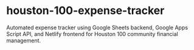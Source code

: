 # houston-100-expense-tracker
Automated expense tracker using Google Sheets backend, Google Apps Script API, and Netlify frontend for Houston 100 community financial management.
